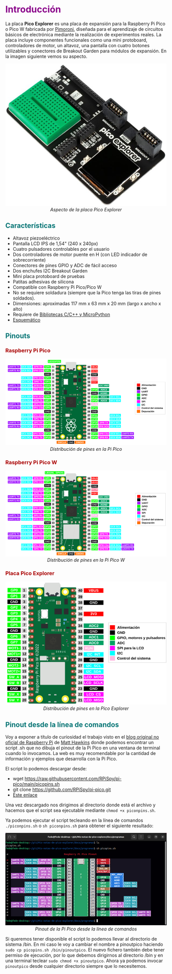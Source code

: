 # <FONT COLOR=#8B008B>Introducción</font>
La placa **Pico Explorer** es una placa de expansión para la Raspberry Pi Pico o Pico W fabricada por [Pimoroni](https://shop.pimoroni.com/), diseñada para el aprendizaje de circuitos básicos de electrónica mediante la realización de experimentos reales. La placa incluye componentes funcionales como una mini protoboard, controladores de motor, un altavoz, una pantalla con cuatro botones utilizables y conectores de Breakout Garden para módulos de expansión. En la imagen siguiente vemos su aspecto.

<center>

![Aspecto de la placa Pico Explorer](./img/intro/aspecto.png)  
*Aspecto de la placa Pico Explorer*

</center>

## <FONT COLOR=#007575>**Características**</font>

* Altavoz piezoeléctrico
* Pantalla LCD IPS de 1,54" (240 x 240px)
* Cuatro pulsadores controlables por el usuario
* Dos controladores de motor puente en H (con LED indicador de sobrecorriente)
* Conectores de pines GPIO y ADC de fácil acceso
* Dos enchufes I2C Breakout Garden
* Mini placa protoboard de pruebas
* Patitas adhesivas de silicona
* Compatible con Raspberry Pi Pico/Pico W
* No se requiere soldadura (siempre que la Pico tenga las tiras de pines soldados).
* Dimensiones: aproximadas 117 mm x 63 mm x 20 mm (largo x ancho x alto)
* Requiere de [Bibliotecas C/C++ y MicroPython](https://github.com/pimoroni/pimoroni-pico)
* [Esquemático](./datasheet/pico_explorer_schematic.pdf)

## <FONT COLOR=#007575>**Pinouts**</font>

### <FONT COLOR=#AA0000>Raspberry Pi Pico</font>

<center>

![Distribución de pines en la Pi Pico](./img/intro/pinout_pico.png)  
*Distribución de pines en la Pi Pico*

</center>

### <FONT COLOR=#AA0000>Raspberry Pi Pico W</font>

<center>

![Distribución de pines en la Pi Pico W](./img/intro/pinout_picoW.png)  
*Distribución de pines en la Pi Pico W*

</center>

### <FONT COLOR=#AA0000>Placa Pico Explorer</font>

<center>

![Distribución de pines en la Pico Explorer](./img/intro/pinout_pico_explorer.png)  
*Distribución de pines en la Pico Explorer*

</center>

## <FONT COLOR=#007575>**Pinout desde la línea de comandos**</font>
Voy a exponer a título de curiosidad el trabajo visto en el [blog original no oficial de Raspberry Pi](https://www.raspberrypi-spy.co.uk/) de [Matt Hawkins](https://mastodon.social/@RPiSpy) donde podemos encontrar un script .sh que no dibuja el pinout de la Pi Pico en una ventana de terminal cuando lo invocamos. La web es muy recomendable por la cantidad de información y ejemplos que desarrolla con la Pi Pico.

El script lo podemos descargar desde:

* wget https://raw.githubusercontent.com/RPiSpy/pi-pico/main/picopins.sh
* git clone https://github.com/RPiSpy/pi-pico.git
* [Este enlace](./programas/picopins.sh)

Una vez descargado nos dirigimos al directorio donde está el archivo y hacemos que el script sea ejecutable mediante ```chmod +x piconpins.sh```.

Ya podemos ejecutar el script tecleando en la línea de comandos ```./piconpins.sh``` o ```sh piconpins.sh``` para obtener el siguiente resultado:

<center>

![Pinout de la Pi Pico desde la línea de comandos](./img/intro/pinout_shell.png)  
*Pinout de la Pi Pico desde la línea de comandos*

</center>

Si queremos tener disponible el script lo podemos llevar al directorio de sistema /bin. En mi caso le voy a cambiar el nombre a pinoutpico haciendo ```sudo cp picopins.sh /bin/pinoutpico```. El nuevo fichero también debe tener permiso de ejecución, por lo que debemos dirigirnos al directorio /bin y en una terminal teclear ```sudo chmod +x pinoutpico```. Ahora ya podemos invocar ```pinoutpico``` desde cualquier directorio siempre que lo necesitemos.
